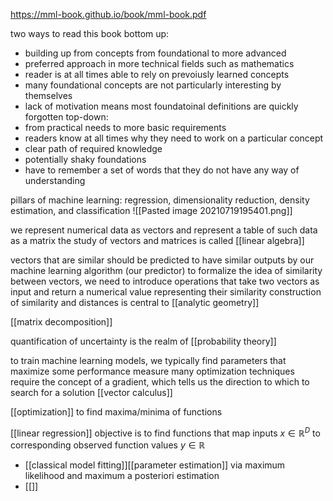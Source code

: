 https://mml-book.github.io/book/mml-book.pdf

two ways to read this book
bottom up:
- building up from concepts from foundational to more advanced
- preferred approach in more technical fields such as mathematics
- reader is at all times able to rely on prevoiusly learned concepts
- many foundational concepts are not particularly interesting by themselves
- lack of motivation means most foundatoinal definitions are quickly forgotten
top-down:
- from practical needs to more basic requirements
- readers know at all times why they need to work on a particular concept
- clear path of required knowledge
- potentially shaky foundations
- have to remember a set of words that they do not have any way of understanding

pillars of machine learning: regression, dimensionality reduction, density estimation, and classification
![[Pasted image 20210719195401.png]]

we represent numerical data as vectors and represent a table of such data as a matrix
the study of vectors and matrices is called [[linear algebra]]

vectors that are similar should be predicted to have similar outputs by our machine learning algorithm (our predictor)
to formalize the idea of similarity between vectors, we need to introduce operations that take two vectors as input and return a numerical value representing their similarity
construction of similarity and distances is central to [[analytic geometry]]

[[matrix decomposition]]

quantification of uncertainty is the realm of [[probability theory]]

to train machine learning models, we typically find parameters that maximize some performance measure
many optimization techniques require the concept of a gradient, which tells us the direction to which to search for a solution [[vector calculus]]

[[optimization]] to find maxima/minima of functions

[[linear regression]] objective is to find functions that map inputs $x \in \mathbb{R}^D$ to corresponding observed function values $y \in \mathbb{R}$
- [[classical model fitting]][[parameter estimation]] via maximum likelihood and maximum a posteriori estimation
- [[]]